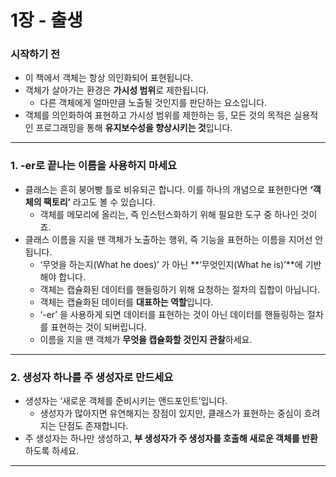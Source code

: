 # 1장 - 출생

### 시작하기 전

- 이 책에서 객체는 항상 의인화되어 표현됩니다.
- 객체가 살아가는 환경은 **가시성 범위**로 제한됩니다.
    - 다른 객체에게 얼마만큼 노출될 것인지를 판단하는 요소입니다.
- 객체를 의인화하여 표현하고 가시성 범위를 제한하는 등, 모든 것의 목적은 실용적인 프로그래밍을 통해 **유지보수성을 향상시키는 것**입니다.

---

### 1. -er로 끝나는 이름을 사용하지 마세요

- 클래스는 흔히 붕어빵 틀로 비유되곤 합니다. 이를 하나의 개념으로 표현한다면 **‘객체의 팩토리’** 라고도 볼 수 있습니다.
    - 객체를 메모리에 올리는, 즉 인스턴스화하기 위해 필요한 도구 중 하나인 것이죠.
- 클래스 이름을 지을 땐 객체가 노출하는 행위, 즉 기능을 표현하는 이름을 지어선 안됩니다.
    - ‘무엇을 하는지(What he does)’ 가 아닌 **‘무엇인지(What he is)’**에 기반해야 합니다.
    - 객체는 캡슐화된 데이터를 핸들링하기 위해 요청하는 절차의 집합이 아닙니다.
    - 객체는 캡슐화된 데이터를 **대표하는 역할**입니다.
    - ‘-er’ 을 사용하게 되면 데이터를 표현하는 것이 아닌 데이터를 핸들링하는 절차를 표현하는 것이 되버립니다.
    - 이름을 지을 땐 객체가 **무엇을 캡슐화할 것인지 관찰**하세요.

---

### 2. 생성자 하나를 주 생성자로 만드세요

- 생성자는 ‘새로운 객체를 준비시키는 앤드포인트’입니다.
    - 생성자가 많아지면 유연해지는 장점이 있지만, 클래스가 표현하는 중심이 흐려지는 단점도 존재합니다.
- 주 생성자는 하나만 생성하고, **부 생성자가 주 생성자를 호출해 새로운 객체를 반환**하도록 하세요.

---
